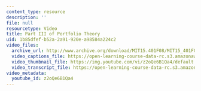 ```yaml
---
content_type: resource
description: ''
file: null
resourcetype: Video
title: Part III of Portfolio Theory
uid: 1b85dfef-b52a-2a91-920e-a98584a224c2
video_files:
  archive_url: http://www.archive.org/download/MIT15.401F08/MIT15_401F08_ses15_300k.mp4
  video_captions_file: https://open-learning-course-data-rc.s3.amazonaws.com/15-401-finance-theory-i-fall-2008/19e37a00451e57359edc8b4e3ec8894c_z2oQe6B1Qa4.vtt
  video_thumbnail_file: https://img.youtube.com/vi/z2oQe6B1Qa4/default.jpg
  video_transcript_file: https://open-learning-course-data-rc.s3.amazonaws.com/15-401-finance-theory-i-fall-2008/df517299aa983b5f2ec0a1e3a47007e8_z2oQe6B1Qa4.pdf
video_metadata:
  youtube_id: z2oQe6B1Qa4
---
```


